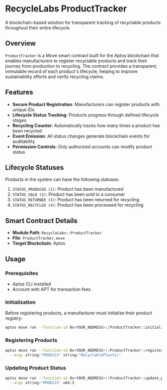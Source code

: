 # RecycleLabs ProductTracker

A blockchain-based solution for transparent tracking of recyclable products throughout their entire lifecycle.

## Overview

`ProductTracker` is a Move smart contract built for the Aptos blockchain that enables manufacturers to register recyclable products and track their journey from production to recycling. The contract provides a transparent, immutable record of each product's lifecycle, helping to improve sustainability efforts and verify recycling claims.

## Features

- **Secure Product Registration**: Manufacturers can register products with unique IDs
- **Lifecycle Status Tracking**: Products progress through defined lifecycle stages
- **Recycling Counter**: Automatically tracks how many times a product has been recycled
- **Event Emission**: All status changes generate blockchain events for auditability
- **Permission Controls**: Only authorized accounts can modify product status

## Lifecycle Statuses

Products in the system can have the following statuses:

1. `STATUS_PRODUCED (1)`: Product has been manufactured
2. `STATUS_SOLD (2)`: Product has been sold to a consumer
3. `STATUS_RETURNED (3)`: Product has been returned for recycling
4. `STATUS_RECYCLED (4)`: Product has been processed for recycling

## Smart Contract Details

- **Module Path**: `RecycleLabs::ProductTracker`
- **File**: `ProductTracker.move`
- **Target Blockchain**: Aptos

## Usage

### Prerequisites

- Aptos CLI installed
- Account with APT for transaction fees

### Initialization

Before registering products, a manufacturer must initialize their product registry:

```bash
aptos move run --function-id 0x<YOUR_ADDRESS>::ProductTracker::initialize_registry
```

### Registering Products
```bash
aptos move run --function-id 0x<YOUR_ADDRESS>::ProductTracker::register_product \
  --args string:"PROD123" string:"RecyclablePlastic"
```

### Updating Product Status
```bash
aptos move run --function-id 0x<YOUR_ADDRESS>::ProductTracker::update_product_status \
  --args string:"PROD123" u64:3
```

